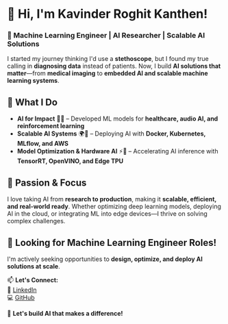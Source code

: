 # 👋 Hi, I'm Kavinder Roghit Kanthen!  

### 🚀 Machine Learning Engineer | AI Researcher | Scalable AI Solutions  

I started my journey thinking I'd use a **stethoscope**, but I found my true calling in **diagnosing data** instead of patients. Now, I build **AI solutions that matter**—from **medical imaging** to **embedded AI and scalable machine learning systems**.  

## 🔹 What I Do  
- **AI for Impact** 🏥🔬 – Developed ML models for **healthcare, audio AI, and reinforcement learning**  
- **Scalable AI Systems** 🌍🚀 – Deploying AI with **Docker, Kubernetes, MLflow, and AWS**  
- **Model Optimization & Hardware AI** ⚡🔧 – Accelerating AI inference with **TensorRT, OpenVINO, and Edge TPU**  

## 🎯 Passion & Focus  
I love taking AI from **research to production**, making it **scalable, efficient, and real-world ready**. Whether optimizing deep learning models, deploying AI in the cloud, or integrating ML into edge devices—I thrive on solving complex challenges.  

## 📢 Looking for Machine Learning Engineer Roles!  
I'm actively seeking opportunities to **design, optimize, and deploy AI solutions at scale**.  

📫 **Let's Connect:**  
🔗 [LinkedIn](https://www.linkedin.com/in/yourname)  
💻 [GitHub](https://github.com/yourgithub)  

🚀 **Let's build AI that makes a difference!**
